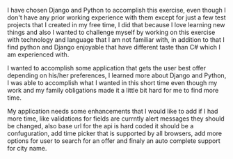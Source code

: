 I have chosen Django and Python to accomplish this exercise, even though I don't have any prior working experience with them
except for just a few test projects that I created in my free time, I did that because I love learning new things and also 
I wanted to challenge myself by working on this exercise with technology and language that I am not familiar with, in addition to that 
I find python and Django enjoyable that have different taste than C# which I am experienced with.

I wanted to accomplish some application that gets the user best offer depending on his/her preferences, I learned more about Django and
Python, I was able to accomplish what I wanted in this short time even though my work and my family obligations made it a little bit 
hard for me to find more time. 

My application needs some enhancements that I would like to add if I had more time, like validations for fields are currntly alert 
messages they should be changed, also base url for the api is hard coded it should be a confuguration, add time picker that is supported by all browsers, add more options for user to search for an offer and finaly an auto complete 
support for city name.  
